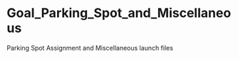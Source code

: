 Goal_Parking_Spot_and_Miscellaneous
===================================

Parking Spot Assignment and Miscellaneous launch files
